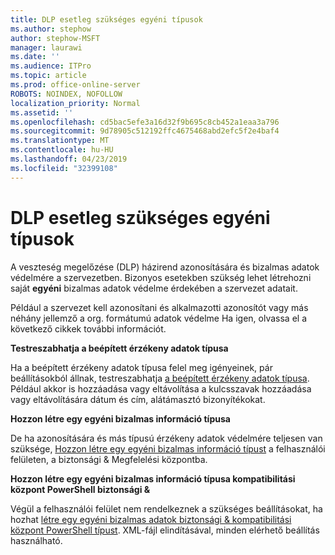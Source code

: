 ```yaml
---
title: DLP esetleg szükséges egyéni típusok
ms.author: stephow
author: stephow-MSFT
manager: laurawi
ms.date: ''
ms.audience: ITPro
ms.topic: article
ms.prod: office-online-server
ROBOTS: NOINDEX, NOFOLLOW
localization_priority: Normal
ms.assetid: ''
ms.openlocfilehash: cd5bac5efe3a16d32f9b695c8cb452a1eaa3a796
ms.sourcegitcommit: 9d78905c512192ffc4675468abd2efc5f2e4baf4
ms.translationtype: MT
ms.contentlocale: hu-HU
ms.lasthandoff: 04/23/2019
ms.locfileid: "32399108"
---
```

# <a name="dlp-might-need-a-custom-type"></a>DLP esetleg szükséges egyéni típusok

A veszteség megelőzése (DLP) házirend azonosítására és bizalmas adatok védelmére a szervezetben. Bizonyos esetekben szükség lehet létrehozni saját **egyéni** bizalmas adatok védelme érdekében a szervezet adatait.

Például a szervezet kell azonosítani és alkalmazotti azonosítót vagy más néhány jellemző a org. formátumú adatok védelme Ha igen, olvassa el a következő cikkek további információt. 
  
 **Testreszabhatja a beépített érzékeny adatok típusa**
  
Ha a beépített érzékeny adatok típusa felel meg igényeinek, pár beállításokból állnak, testreszabhatja [a beépített érzékeny adatok típusa](https://docs.microsoft.com/en-us/office365/securitycompliance/customize-a-built-in-sensitive-information-type). Például akkor is hozzáadása vagy eltávolítása a kulcsszavak hozzáadása vagy eltávolítására dátum és cím, alátámasztó bizonyítékokat.
  
 **Hozzon létre egy egyéni bizalmas információ típusa**
  
De ha azonosítására és más típusú érzékeny adatok védelmére teljesen van szüksége, [Hozzon létre egy egyéni bizalmas információ típust](https://docs.microsoft.com/en-us/office365/securitycompliance/create-a-custom-sensitive-information-type) a felhasználói felületen, a biztonsági & Megfelelési központba. 
  
**Hozzon létre egy egyéni bizalmas információ típusa kompatibilitási központ PowerShell biztonsági &**

Végül a felhasználói felület nem rendelkeznek a szükséges beállításokat, ha hozhat [létre egy egyéni bizalmas adatok biztonsági & kompatibilitási központ PowerShell típust](https://docs.microsoft.com/en-us/office365/securitycompliance/create-a-custom-sensitive-information-type-in-scc-powershell). XML-fájl elindításával, minden elérhető beállítás használható.

    
